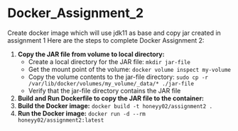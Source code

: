 # Docker_Assignment_2
Create docker image which will use jdk11 as base and copy jar created in assignment 1
Here are the steps to complete Docker Assignment 2:
1. **Copy the JAR file from volume to local directory:**
    - Create a local directory for the JAR file: `mkdir jar-file`
    - Get the mount point of the volume: `docker volume inspect my-volume`
    - Copy the volume contents to the jar-file directory: `sudo cp -r /var/lib/docker/volumes/my_volume/_data/* ./jar-file`
    - Verify that the jar-file directory contains the JAR file
2. **Build and Run Dockerfile to copy the JAR file to the container:**
3. **Build the Docker image:**
`docker build -t honeyy02/assignment2 .`
4. **Run the Docker image:**
`docker run -d --rm honeyy02/assignment2:latest`

